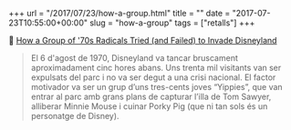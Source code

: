 +++
url = "/2017/07/23/how-a-group.html"
title = ""
date = "2017-07-23T10:55:00+00:00"
slug = "how-a-group"
tags = ["retalls"]
+++

📎 [How a Group of '70s Radicals Tried (and Failed) to Invade Disneyland](http://www.atlasobscura.com/articles/disneyland-yippies-1970)

> El 6 d'agost de 1970, Disneyland va tancar bruscament aproximadament cinc hores abans. Uns trenta mil visitants van ser expulsats del parc i no va ser degut a una crisi nacional. El factor motivador va ser un grup d’uns tres-cents joves “Yippies”, que van entrar al parc amb grans plans de capturar l’illa de Tom Sawyer, alliberar Minnie Mouse i cuinar Porky Pig (que ni tan sols és un personatge de Disney).
